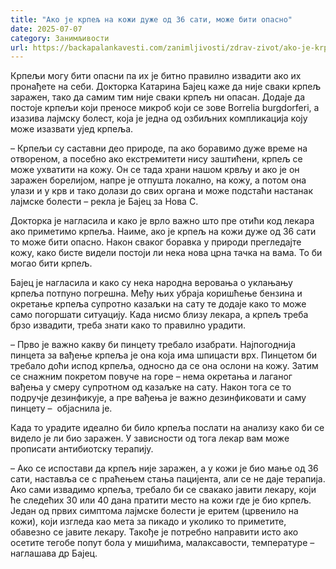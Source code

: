 ```yaml
---
title: "Ако је крпељ на кожи дуже од 36 сати, може бити опасно"
date: 2025-07-07
category: Занимљивости
url: https://backapalankavesti.com/zanimljivosti/zdrav-zivot/ako-je-krpelj-na-kozi-duze-od-36-sati-moze-biti-opasno/
---
```


Крпељи могу бити опасни па их је битно правилно извадити ако их пронађете на себи. Докторка Катарина Бајец каже да није сваки крпељ заражен, тако да самим тим није сваки крпељ ни опасан. Додаје да постоје крпељи који преносе микроб који се зове Borrelia burgdorferi, а изазива лајмску болест, која је једна од озбиљних компликација коју може изазвати ујед крпеља.

– Крпељи су саставни део природе, па ако боравимо дуже време на отвореном, а посебно ако екстремитети нису заштићени, крпељ се може ухватити на кожу. Он се тада храни нашом крвљу и ако је он заражен борелијом, напре је отпушта локално, на кожу, а потом она улази и у крв и тако долази до свих органа и може подстаћи настанак лајмске болести – рекла је Бајец за Нова С.

Докторка је нагласила и како је врло важно што пре отићи код лекара ако приметимо крпеља. Наиме, ако је крпељ на кожи дуже од 36 сати то може бити опасно. Након сваког боравка у природи прегледајте кожу, како бисте видели постоји ли нека нова црна тачка на вама. То би могао бити крпељ.

Бајец је нагласила и како су нека народна веровања о уклањању крпеља потпуно погрешна. Међу њих убраја коришћење бензина и окретање крпеља супротно казаљки на сату те додаје како то може само погоршати ситуацију. Када нисмо близу лекара, а крпељ треба брзо извадити, треба знати како то правилно урадити.

– Прво је важно какву би пинцету требало изабрати. Најпогоднија пинцета за вађење крпеља је она која има шпицасти врх. Пинцетом би требало доћи испод крпеља, односно да се она ослони на кожу. Затим се снажним покретом повуче на горе – нема окретања и лаганог вађења у смеру супротном од казаљке на сату. Након тога се то подручје дезинфикује, а пре вађења је важно дезинфиковати и саму пинцету –  објаснила је.

Када то урадите идеално би било крпеља послати на анализу како би се видело је ли био заражен. У зависности од тога лекар вам може прописати антибиотску терапију.

– Ако се испостави да крпељ није заражен, а у кожи је био мање од 36 сати, наставља се с праћењем стања пацијента, али се не даје терапија. Ако сами извадимо крпеља, требало би се свакако јавити лекару, који ће следећих 30 или 40 дана пратити место на кожи где је био крпељ. Један од првих симптома лајмске болести је еритем (црвенило на кожи), који изгледа као мета за пикадо и уколико то приметите, обавезно се јавите лекару. Такође је потребно направити исто ако осетите тегобе попут бола у мишићима, малаксавости, температуре – наглашава др Бајец.
